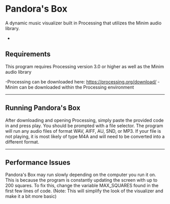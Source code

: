 # Pandora's Box
A dynamic music visualizer built in Processing that utilizes the Minim audio library.

-
Requirements
-
This program requires Processing version 3.0 or higher as well as the Minim audio library

-Processing can be downloaded here: https://processing.org/download/
-Minim can be downloaded within the Processing environment

-------------------------
Running Pandora's Box
-------------------------
After downloading and opening Processing, simply paste the provided code in and press play.
You should be prompted with a file selector. The program will run any audio files of format  WAV, AIFF, AU, SND, or MP3.
If your file is not playing, it is most likely of type M4A and will need to be converted into a different format.

-------------------------
Performance Issues
-------------------------
Pandora's Box may run slowly depending on the computer you run it on. 
This is because the program is constantly updating the screen with up to 200 squares.
To fix this, change the variable MAX_SQUARES found in the first few lines of code.
(Note: This will simplify the look of the visualizer and make it a bit more basic)

